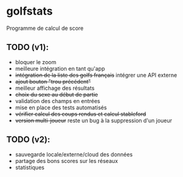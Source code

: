 # golfstats

Programme de calcul de score

## TODO (v1):
* bloquer le zoom
* meilleure intégration en tant qu'app
* ~~intégration de la liste des golfs français~~ intégrer une API externe
* ~~ajout bouton "trou précédent"~~
* meilleur affichage des résultats
* ~~choix du sexe au début de partie~~
* validation des champs en entrées
* mise en place des tests automatisés
* ~~vérifier calcul des coups rendus et calcul stableford~~
* ~~version multi-joueur~~ reste un bug à la suppression d'un joueur

## TODO (v2):
* sauvegarde locale/externe/cloud des données
* partage des bons scores sur les réseaux
* statistiques
